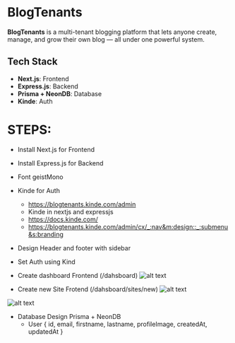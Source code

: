 # BlogTenants
**BlogTenants** is a multi-tenant blogging platform that lets anyone create, manage, and grow their own blog — all under one powerful system.


## Tech Stack
- **Next.js**: Frontend
- **Express.js**: Backend
- **Prisma + NeonDB**: Database
- **Kinde**: Auth


# STEPS: 
- Install Next.js for Frontend
- Install Express.js for Backend
- Font geistMono
- Kinde for Auth 
  - https://blogtenants.kinde.com/admin
  - Kinde in nextjs and expressjs
  - https://docs.kinde.com/
  - https://blogtenants.kinde.com/admin/cx/_:nav&m:design::_:submenu&s:branding

- Design Header and footer with sidebar

- Set Auth using Kind

- Create dashboard Frontend (/dahsboard)
![alt text](image.png)

- Create new Site Frotend (/dahsboard/sites/new)
![alt text](image-1.png)

![alt text](image-2.png)

- Database Design Prisma + NeonDB 
  - User {
    id,
    email,
    firstname,
    lastname,
    profileImage,
    createdAt,
    updatedAt
  }
